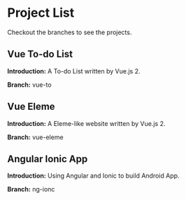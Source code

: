 # Project List

Checkout the branches to see the projects.

## Vue To-do List

**Introduction:** A To-do List written by Vue.js 2.

**Branch:** vue-to

## Vue Eleme

**Introduction:** A Eleme-like website written by Vue.js 2.

**Branch:**  vue-eleme

## Angular Ionic App

**Introduction:** Using Angular and Ionic to build Android App.

**Branch:** ng-ionc



